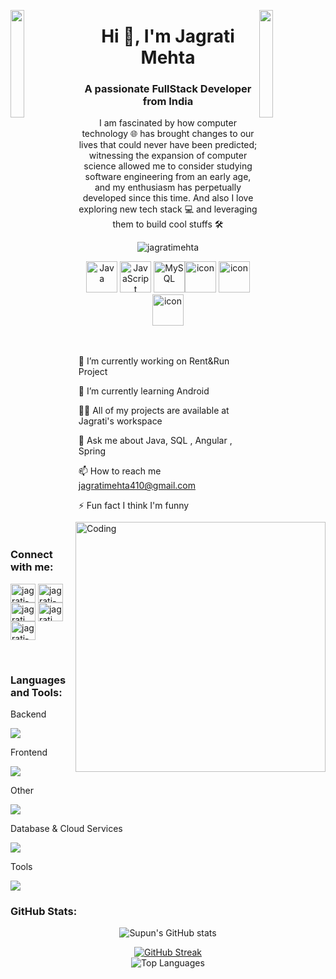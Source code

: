 <img align="left" src="https://user-images.githubusercontent.com/65187002/144930161-2f783401-8d27-4fdf-a2f7-cc0ba32f1f1f.gif" width="21%" style="display:inline;"><img align="right" src="https://user-images.githubusercontent.com/65187002/144930161-2f783401-8d27-4fdf-a2f7-cc0ba32f1f1f.gif" width="21%" style="display:inline;">

<h1 align="center">Hi 👋, I'm Jagrati Mehta</h1> <h3 align="center">A passionate FullStack Developer from India</h3> <p align="center">I am fascinated by how computer technology 🌐 has brought changes to our lives that could never have been predicted; witnessing the expansion of computer science allowed me to consider studying software engineering from an early age, and my enthusiasm has perpetually developed since this time. And also I love exploring new tech stack 💻 and leveraging them to build cool stuffs 🛠️</p> <p align="center"> <img src="https://komarev.com/ghpvc/?username=jagratimehta&label=Profile%20views&color=0e75b6&style=flat" alt="jagratimehta" /> </p> 
<div align="center"> <img src="https://techstack-generator.vercel.app/java-icon.svg" alt="Java" width="50" height="50" /> <img src="https://techstack-generator.vercel.app/js-icon.svg" alt="JavaScript" width="50" height="50" /> <img src="https://techstack-generator.vercel.app/mysql-icon.svg" alt="MySQL" width="50" height="50" /><img src="https://techstack-generator.vercel.app/docker-icon.svg" alt="icon" width="50" height="50" />  <img src="https://techstack-generator.vercel.app/github-icon.svg" alt="icon" width="50" height="50" />  <img src="https://techstack-generator.vercel.app/restapi-icon.svg" alt="icon" width="50" height="50" />  </div> <img align="right" alt="Coding" width="400" src="https://user-images.githubusercontent.com/74038190/229223263-cf2e4b07-2615-4f87-9c38-e37600f8381a.gif"> <br><br>

🔭 I’m currently working on Rent&Run Project

🌱 I’m currently learning Android

👨‍💻 All of my projects are available at Jagrati's workspace

💬 Ask me about Java, SQL , Angular , Spring

📫 How to reach me jagratimehta410@gmail.com

⚡ Fun fact I think I'm funny

<br> <h3 align="left">Connect with me:</h3> <p align="left"> <a href="https://linkedin.com/in/jagrati-mehta" target="blank"><img align="center" src="https://raw.githubusercontent.com/rahuldkjain/github-profile-readme-generator/master/src/images/icons/Social/linked-in-alt.svg" alt="jagrati-mehta" height="30" width="40" /></a> <a href="https://stackoverflow.com/users/9565088/jagrati-mehta" target="blank"><img align="center" src="https://raw.githubusercontent.com/rahuldkjain/github-profile-readme-generator/master/src/images/icons/Social/stack-overflow.svg" alt="jagrati-mehta" height="30" width="40" /></a> <a href="https://fb.com/jagrati.mehta" target="blank"><img align="center" src="https://raw.githubusercontent.com/rahuldkjain/github-profile-readme-generator/master/src/images/icons/Social/facebook.svg" alt="jagrati.mehta" height="30" width="40" /></a> <a href="https://instagram.com/jagrati_mehta" target="blank"><img align="center" src="https://raw.githubusercontent.com/rahuldkjain/github-profile-readme-generator/master/src/images/icons/Social/instagram.svg" alt="jagrati_mehta" height="30" width="40" /></a> <a href="https://www.youtube.com/@jagrati-mehta" target="blank"><img align="center" src="https://raw.githubusercontent.com/rahuldkjain/github-profile-readme-generator/master/src/images/icons/Social/youtube.svg" alt="jagrati-mehta" height="30" width="40" /></a> </p>

<br>
<h3 align="left">Languages and Tools:</h3>
Backend
<p align="left"> <a href="https://skillicons.dev"> <img src="https://skillicons.dev/icons?i=java,spring,php" /> </a> </p>
Frontend
<p align="left"> <a href="https://skillicons.dev"> <img src="https://skillicons.dev/icons?i=html,css,js,bootstrap,angular" /> </a> </p>
Other 
<p align="left"> <a href="https://skillicons.dev"> <img src="https://skillicons.dev/icons?i=kotlin,dotnet" /> </a> </p>
Database & Cloud Services
<p align="left"> <a href="https://skillicons.dev"> <img src="https://skillicons.dev/icons?i=mysql,firebase" /> </a> </p>
Tools
<p align="left"> <a href="https://skillicons.dev"> <img src="https://skillicons.dev/icons?i=github,vscode,postman,git,vscode,docker,netlify,idea,androidstudio" /> </a> </p>

<h3 align="left">GitHub Stats:</h3>
<div align="center">
 
![Supun's GitHub stats](https://github-readme-stats.vercel.app/api?username=jagratimehta410\&theme=midnight-purple\&show_icons=true\&show=reviews,prs_merged,prs_merged_percentage\&hide=contribs,issues)

[![GitHub Streak](https://streak-stats.demolab.com/?user=jagratimehta410&theme=midnight-purple)](https://git.io/streak-stats) <br>
![Top Languages](https://github-readme-stats.vercel.app/api/top-langs/?username=jagratimehta410&layout=compact&theme=radical)
</div>
